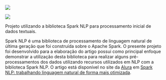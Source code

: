 ![](https://i.pinimg.com/originals/49/72/6e/49726e65f6b35c2e8e366a16c0734fb7.png)

![](https://miro.medium.com/max/788/1*HxBWKhSRc1RAWayJAmpTpA.png)

Projeto utilizando a biblioteca Spark NLP para processamento inicial de dados textuais. 

Spark NLP é uma biblioteca de processamento de linguagem natural de última geração que foi construída sobre o Apache Spark. O presente projeto foi desenvolvido para a elaboração do artigo possui como principal enfoque demonstrar a utilização desta biblioteca para realizar alguns pré-processamentos dos dados utilizando recursos utilizados em NLP com a biblioteca Spark NLP. O artigo está disponível no site da [Alura](https://www.alura.com.br/) em [Spark NLP: trabalhando linguagem natural de forma mais otimizada](https://www.alura.com.br/artigos/spark-nlp-linguagem-natural-forma-otimizada?utm_source=gnarus&utm_medium=timeline).
